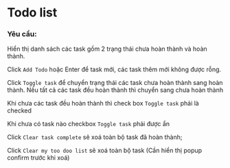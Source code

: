 # Todo list

### Yêu cầu: 

Hiển thị danh sách các task gồm 2 trạng thái chưa hoàn thành và hoàn thành.
 
Click `Add Todo` hoặc Enter để task mới, các task thêm mới không được rỗng.

Click `Toggle task` để chuyển trạng thái các task chưa hoàn thành sang hoàn thành. Nếu tất cả các task đều hoàn thành thì chuyển sang chưa hoàn thành

Khi chưa các task đều hoàn thành thì check box `Toggle task` phải là checked

Khi chưa có task nào checkbox `Toggle task` phải được ẩn

Click `Clear task complete` sẽ xoá toàn bộ task đã hoàn thành;

Click `Clear my too doo list` sẽ xoá toàn bộ task (Cần hiển thị popup confirm trước khi xoá)